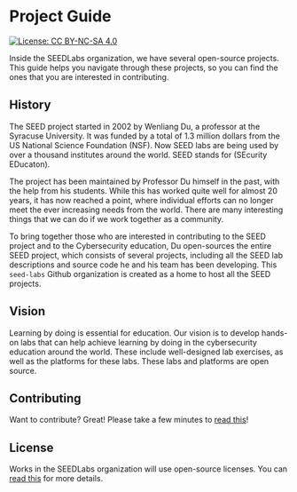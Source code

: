 # Project Guide
[![License: CC BY-NC-SA 4.0](https://img.shields.io/badge/License-CC%20BY--NC--SA%204.0-lightgrey.svg)](https://creativecommons.org/licenses/by-nc-sa/4.0/)

Inside the SEEDLabs organization, we have several open-source projects. 
This guide helps you navigate through these projects, so you can find the 
ones that you are interested in contributing. 

## History

The SEED project started in 2002 by Wenliang Du, a professor at the Syracuse
University. It was funded by a total of 1.3 million dollars from the US
National Science Foundation (NSF). Now SEED labs are being used by over a
thousand institutes around the world. SEED stands for (SEcurity EDucaton).

The project has been maintained by Professor Du himself in the past, with the help
from his students. While this has worked quite well for almost 20 years, 
it has now reached a point, where individual efforts can no longer meet 
the ever increasing needs from the world. There are many interesting things
that we can do if we work together as a community. 

To bring together those who are interested in contributing to the SEED project
and to the Cybersecurity education, Du open-sources the entire SEED project, 
which consists of several projects, 
including all the SEED lab descriptions and source code he and his team has 
been developing. This ```seed-labs``` Github organization is created as a home to host all the SEED projects. 

## Vision

Learning by doing is essential for education. 
Our vision is to develop hands-on labs that can help achieve
learning by doing in the cybersecurity education around the world. 
These include well-designed lab exercises, as well as the 
platforms for these labs. These labs and platforms are 
open source. 


## Contributing

Want to contribute? Great! Please take a few minutes to
[read this](CONTRIBUTING.md)!


## License

Works in the SEEDLabs organization will use open-source licenses. You can [read this](LICENSE.md) for more details.